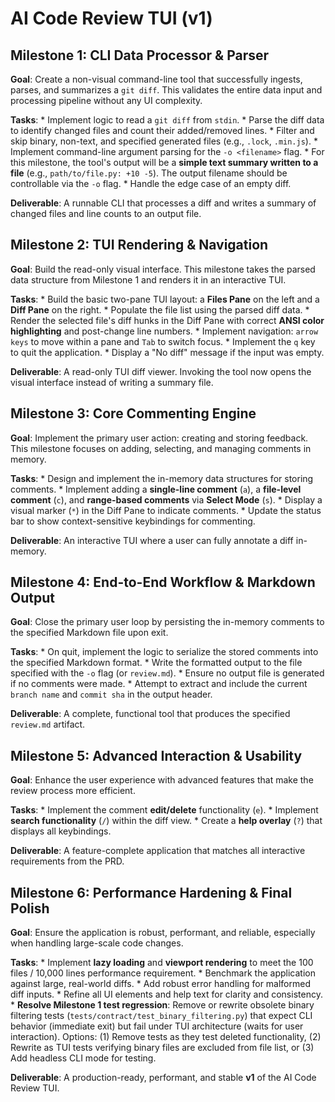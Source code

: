 # **AI Code Review TUI (v1)**

## Milestone 1: CLI Data Processor & Parser
**Goal**: Create a non-visual command-line tool that successfully ingests, parses, and summarizes a `git diff`. This validates the entire data input and processing pipeline without any UI complexity.

**Tasks**:
    * Implement logic to read a `git diff` from `stdin`.
    * Parse the diff data to identify changed files and count their added/removed lines.
    * Filter and skip binary, non-text, and specified generated files (e.g., `.lock`, `.min.js`).
    * Implement command-line argument parsing for the `-o <filename>` flag.
    * For this milestone, the tool's output will be a **simple text summary written to a file** (e.g., `path/to/file.py: +10 -5`). The output filename should be controllable via the `-o` flag.
    * Handle the edge case of an empty diff.

**Deliverable**: A runnable CLI that processes a diff and writes a summary of changed files and line counts to an output file.

## Milestone 2: TUI Rendering & Navigation
**Goal**: Build the read-only visual interface. This milestone takes the parsed data structure from Milestone 1 and renders it in an interactive TUI.

**Tasks**:
    * Build the basic two-pane TUI layout: a **Files Pane** on the left and a **Diff Pane** on the right.
    * Populate the file list using the parsed diff data.
    * Render the selected file's diff hunks in the Diff Pane with correct **ANSI color highlighting** and post-change line numbers.
    * Implement navigation: `arrow keys` to move within a pane and `Tab` to switch focus.
    * Implement the `q` key to quit the application.
    * Display a "No diff" message if the input was empty.

**Deliverable**: A read-only TUI diff viewer. Invoking the tool now opens the visual interface instead of writing a summary file.

## Milestone 3: Core Commenting Engine
**Goal**: Implement the primary user action: creating and storing feedback. This milestone focuses on adding, selecting, and managing comments in memory.

**Tasks**:
    * Design and implement the in-memory data structures for storing comments.
    * Implement adding a **single-line comment** (`a`), a **file-level comment** (`c`), and **range-based comments** via **Select Mode** (`s`).
    * Display a visual marker (`*`) in the Diff Pane to indicate comments.
    * Update the status bar to show context-sensitive keybindings for commenting.

**Deliverable**: An interactive TUI where a user can fully annotate a diff in-memory.

## Milestone 4: End-to-End Workflow & Markdown Output
**Goal**: Close the primary user loop by persisting the in-memory comments to the specified Markdown file upon exit.

**Tasks**:
    * On quit, implement the logic to serialize the stored comments into the specified Markdown format.
    * Write the formatted output to the file specified with the `-o` flag (or `review.md`).
    * Ensure no output file is generated if no comments were made.
    * Attempt to extract and include the current `branch name` and `commit sha` in the output header.

**Deliverable**: A complete, functional tool that produces the specified `review.md` artifact.

## Milestone 5: Advanced Interaction & Usability
**Goal**: Enhance the user experience with advanced features that make the review process more efficient.

**Tasks**:
    * Implement the comment **edit/delete** functionality (`e`).
    * Implement **search functionality** (`/`) within the diff view.
    * Create a **help overlay** (`?`) that displays all keybindings.

**Deliverable**: A feature-complete application that matches all interactive requirements from the PRD.

## Milestone 6: Performance Hardening & Final Polish
**Goal**: Ensure the application is robust, performant, and reliable, especially when handling large-scale code changes.

**Tasks**:
    * Implement **lazy loading** and **viewport rendering** to meet the 100 files / 10,000 lines performance requirement.
    * Benchmark the application against large, real-world diffs.
    * Add robust error handling for malformed diff inputs.
    * Refine all UI elements and help text for clarity and consistency.
    * **Resolve Milestone 1 test regression**: Remove or rewrite obsolete binary filtering tests (`tests/contract/test_binary_filtering.py`) that expect CLI behavior (immediate exit) but fail under TUI architecture (waits for user interaction). Options: (1) Remove tests as they test deleted functionality, (2) Rewrite as TUI tests verifying binary files are excluded from file list, or (3) Add headless CLI mode for testing.

**Deliverable**: A production-ready, performant, and stable **v1** of the AI Code Review TUI.
